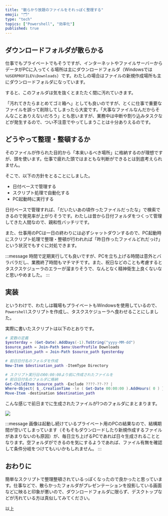 ```yaml
---
title: "散らかり放題のファイルをそれっぽく整理する"
emoji: "🗂️"
type: "tech"
topics: ["Powershell", "効率化"]
published: true
---
```


## ダウンロードフォルダが散らかる

仕事でもプライベートでもそうですが、インターネットやファイルサーバーからデータがPCに入ってくる場所は主にダウンロードフォルダ（Windowsでは `%USERPROFILE%\Downloads`）です。わたしの場合はファイルの新規作成場所も主にダウンロードフォルダになっています。

すると、このフォルダは気を抜くとまたたく間に汚れていきます。

「汚れてきたらまとめてゴミ箱へ」としても良いのですが、とくに仕事で重要なファイルを誤って削除してしまったら大変です。「大事なファイルなんだからそんなことありえないだろう」とも思いますが、業務中は中断や割り込みタスクなどが発生するので、つい不注意でやってしまうことは十分ありえるのです。

## どうやって整理・整頓するか

そのファイルが作られた目的から「本来いるべき場所」に格納するのが理想ですが、頭を使います。仕事で疲れた頭ではまともな判断ができるとは到底考えられません。

そこで、以下の方針をとることにしました。

* 日付ベースで管理する
* スクリプト処理で自動化する
* PC起動時に実行する

日付ベースで管理すれば、「だいたいあの頃作ったファイルだったな」で検索できるので発見率が上がりそうです。わたしは昔から日付フォルダをつくって管理してきた人間なので、親和性バッチリです。

また、仕事用のPCは一日の終わりには必ずシャットダウンするので、PC起動時にスクリプト処理で整理・整頓が行われれば「昨日作ったファイルどれだっけ」という状況でもすぐに対処できます。

:::message
時間で定期実行しても良いですが、PCを立ち上げる時間は意外とバラバラだし、業務終了時間もマチマチです。また、祝日などのことも考慮するとタスクスケジューラのエラーが溜まりそうで、なんとなく精神衛生上良くないなと思いやめました。
:::

## 実装

というわけで、わたしは職場もプライベートもWindowsを使用しているので、`Powershell`スクリプトを作成し、タスクスケジューラへ食わせることにしました。

実際に書いたスクリプトは以下のとおりです。

```powershell
# 変数の定義
$yesterday = (Get-Date).AddDays(-1).ToString("yyyy-MM-dd")
$source_path = Join-Path $env:UserProfile Downloads
$destination_path = Join-Path $source_path $yesterday

# 前日日付名のフォルダを作成
New-Item $destination_path -ItemType Directory

# スクリプト実行日の00:00:00より前に作成されたファイルを
# 前日日付名のフォルダに格納
Get-ChildItem $source_path -Exclude ????-??-?? | 
Where-Object{ $_.CreationTime -le ( Get-Date 00:00:00 ).AddHours( 0 ) } |
Move-Item -destination $destination_path
```

こんな感じで前日までに生成されたファイルが1つのフォルダにまとまります。

![](https://storage.googleapis.com/zenn-user-upload/1a83d4c505dd6c42bc98904b.png)

:::message
画像は起動し続けているプライベート用のPCの結果なので、結構期間が空いてしまっています（そもそもダウンロードしたり新規作成するファイルがあまりないのも原因）が、毎日立ち上げるPCであれば日々生成されることとなります。空フォルダができるのを気にするようであれば、ファイル有無を確認して条件分岐をつけてもいいかもしれません。
:::

## おわりに

簡単なスクリプトで整理整頓されているっぽくなったので良かったと思っています。仕事などで、散らかったフォルダがプレゼンテーションを投影している画面などに映ると印象が悪いので、ダウンロードフォルダに限らず、デスクトップなどが汚れている方は真似してみてください。

以上